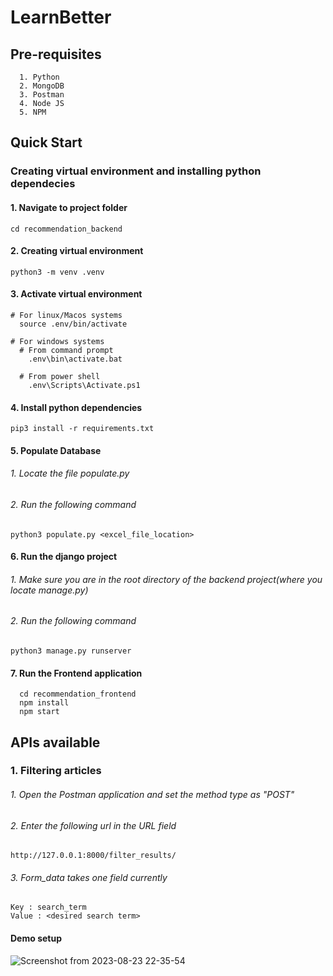 # LearnBetter

## Pre-requisites
      1. Python
      2. MongoDB
      3. Postman
      4. Node JS
      5. NPM

## Quick Start

### Creating virtual environment and installing python dependecies

#### 1. Navigate to project folder
    cd recommendation_backend
        
#### 2. Creating virtual environment
    python3 -m venv .venv

#### 3. Activate virtual environment
    # For linux/Macos systems
      source .env/bin/activate

    # For windows systems
      # From command prompt
        .env\bin\activate.bat

      # From power shell
        .env\Scripts\Activate.ps1
  
#### 4. Install python dependencies
    pip3 install -r requirements.txt


#### 5. Populate Database
###### 1. Locate the file populate.py
###### 2. Run the following command
    python3 populate.py <excel_file_location>

#### 6. Run the django project
###### 1. Make sure you are in the root directory of the backend project(where you locate manage.py)
###### 2. Run the following command
    python3 manage.py runserver

#### 7. Run the Frontend application
      cd recommendation_frontend
      npm install
      npm start

## APIs available
### 1. Filtering articles
###### 1. Open the Postman application and set the method type as "POST"
###### 2. Enter the following url in the URL field
    http://127.0.0.1:8000/filter_results/
###### 3. Form_data takes one field currently
    Key : search_term
    Value : <desired search term>
#### Demo setup
![Screenshot from 2023-08-23 22-35-54](https://github.com/srikar58/LearnBetter/assets/61014960/ab76b90d-931a-4a5c-b011-866113c9f586)

      
